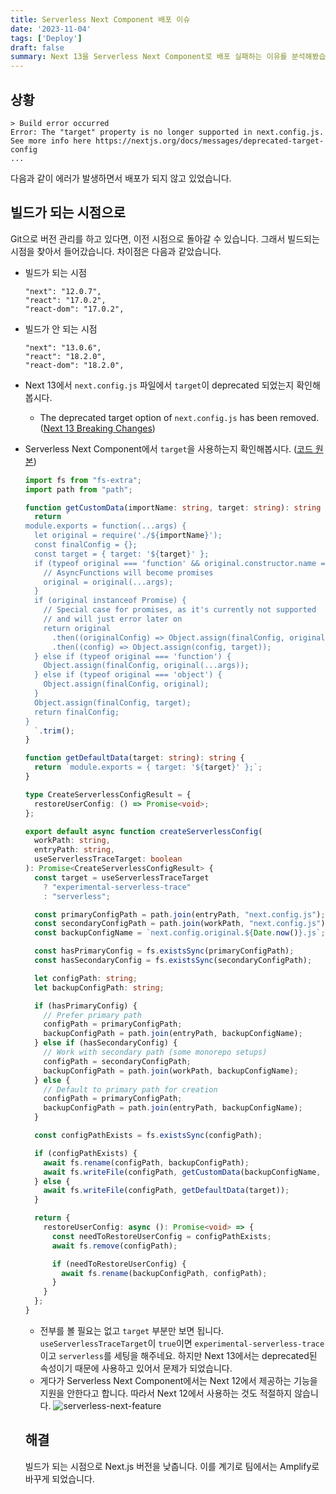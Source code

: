 ```yaml
---
title: Serverless Next Component 배포 이슈
date: '2023-11-04'
tags: ['Deploy']
draft: false
summary: Next 13을 Serverless Next Component로 배포 실패하는 이유를 분석해봤습니다.
---
```


## 상황
```
> Build error occurred
Error: The "target" property is no longer supported in next.config.js.
See more info here https://nextjs.org/docs/messages/deprecated-target-config
...
```

다음과 같이 에러가 발생하면서 배포가 되지 않고 있었습니다.

## 빌드가 되는 시점으로
Git으로 버전 관리를 하고 있다면, 이전 시점으로 돌아갈 수 있습니다. 그래서 빌드되는 시점을 찾아서 들어갔습니다. 차이점은 다음과 같았습니다.

- 빌드가 되는 시점
  ```
  "next": "12.0.7",
  "react": "17.0.2",
  "react-dom": "17.0.2",
  ```

- 빌드가 안 되는 시점
  ```
  "next": "13.0.6",
  "react": "18.2.0",
  "react-dom": "18.2.0",
  ```

- Next 13에서 `next.config.js` 파일에서 `target`이 deprecated 되었는지 확인해봅시다.
  - The deprecated target option of `next.config.js` has been removed. ([Next 13 Breaking Changes](https://nextjs.org/blog/next-13#breaking-changes))

- Serverless Next Component에서 `target`을 사용하는지 확인해봅시다. ([코드 원본](https://github.com/serverless-nextjs/serverless-next.js/blob/4316b18794f053d7ed929b9342a649d6e0ab6f68/packages/libs/core/src/build/lib/createServerlessConfig.ts))
    ```ts
    import fs from "fs-extra";
    import path from "path";

    function getCustomData(importName: string, target: string): string {
      return `
    module.exports = function(...args) {
      let original = require('./${importName}');
      const finalConfig = {};
      const target = { target: '${target}' };
      if (typeof original === 'function' && original.constructor.name === 'AsyncFunction') {
        // AsyncFunctions will become promises
        original = original(...args);
      }
      if (original instanceof Promise) {
        // Special case for promises, as it's currently not supported
        // and will just error later on
        return original
          .then((originalConfig) => Object.assign(finalConfig, originalConfig))
          .then((config) => Object.assign(config, target));
      } else if (typeof original === 'function') {
        Object.assign(finalConfig, original(...args));
      } else if (typeof original === 'object') {
        Object.assign(finalConfig, original);
      }
      Object.assign(finalConfig, target);
      return finalConfig;
    }
      `.trim();
    }

    function getDefaultData(target: string): string {
      return `module.exports = { target: '${target}' };`;
    }

    type CreateServerlessConfigResult = {
      restoreUserConfig: () => Promise<void>;
    };

    export default async function createServerlessConfig(
      workPath: string,
      entryPath: string,
      useServerlessTraceTarget: boolean
    ): Promise<CreateServerlessConfigResult> {
      const target = useServerlessTraceTarget
        ? "experimental-serverless-trace"
        : "serverless";

      const primaryConfigPath = path.join(entryPath, "next.config.js");
      const secondaryConfigPath = path.join(workPath, "next.config.js");
      const backupConfigName = `next.config.original.${Date.now()}.js`;

      const hasPrimaryConfig = fs.existsSync(primaryConfigPath);
      const hasSecondaryConfig = fs.existsSync(secondaryConfigPath);

      let configPath: string;
      let backupConfigPath: string;

      if (hasPrimaryConfig) {
        // Prefer primary path
        configPath = primaryConfigPath;
        backupConfigPath = path.join(entryPath, backupConfigName);
      } else if (hasSecondaryConfig) {
        // Work with secondary path (some monorepo setups)
        configPath = secondaryConfigPath;
        backupConfigPath = path.join(workPath, backupConfigName);
      } else {
        // Default to primary path for creation
        configPath = primaryConfigPath;
        backupConfigPath = path.join(entryPath, backupConfigName);
      }

      const configPathExists = fs.existsSync(configPath);

      if (configPathExists) {
        await fs.rename(configPath, backupConfigPath);
        await fs.writeFile(configPath, getCustomData(backupConfigName, target));
      } else {
        await fs.writeFile(configPath, getDefaultData(target));
      }

      return {
        restoreUserConfig: async (): Promise<void> => {
          const needToRestoreUserConfig = configPathExists;
          await fs.remove(configPath);

          if (needToRestoreUserConfig) {
            await fs.rename(backupConfigPath, configPath);
          }
        }
      };
    }
    ```

  - 전부를 볼 필요는 없고 `target` 부분만 보면 됩니다. `useServerlessTraceTarget`이 `true`이면 `experimental-serverless-trace`이고 `serverless`를 세팅을 해주네요. 하지만 Next 13에서는 deprecated된 속성이기 때문에 사용하고 있어서 문제가 되었습니다.
  - 게다가 Serverless Next Component에서는 Next 12에서 제공하는 기능을 지원을 안한다고 합니다. 따라서 Next 12에서 사용하는 것도 적절하지 않습니다.
    <img src="/static/images/serverless-next-feature.png" alt="serverless-next-feature" />
  


  ## 해결
  빌드가 되는 시점으로 Next.js 버전을 낮춥니다. 이를 계기로 팀에서는 Amplify로 바꾸게 되었습니다.